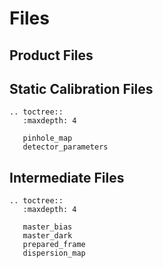 # Files

## Product Files



## Static Calibration Files

```eval_rst
.. toctree::
   :maxdepth: 4

   pinhole_map
   detector_parameters
```

## Intermediate Files

```eval_rst
.. toctree::
   :maxdepth: 4

   master_bias
   master_dark
   prepared_frame
   dispersion_map
```

